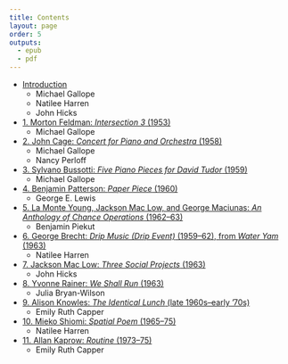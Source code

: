 ```yaml
---
title: Contents
layout: page
order: 5
outputs:
  - epub
  - pdf
---
```


<ul>
  <li>
    <a href="#intro"><span class="ch-number"></span>Introduction</a>
    <ul>
      <li>Michael Gallope</li>
      <li>Natilee Harren</li>
      <li>John Hicks</li>
    </ul>
  </li>
  <li>
    <a href="#01-commentary"><span class="ch-number">1. </span><span class="ch-title">Morton Feldman: <em>Intersection 3</em> (1953)</span></a> 
    <ul>
      <li>Michael Gallope</li>
    </ul>
  </li>
  <li>
    <a href="#02-commentary"><span class="ch-number">2. </span><span class="ch-title">John Cage: <em>Concert for Piano and Orchestra</em> (1958)</span></a>
    <ul>
      <li>Michael Gallope</li>
      <li>Nancy Perloff</li>
    </ul>
  </li>
  <li>
    <a href="#03-commentary"><span class="ch-number">3. </span><span class="ch-title">Sylvano Bussotti: <em>Five Piano Pieces for David Tudor</em> (1959)</span></a>
    <ul>
      <li>Michael Gallope</li>
    </ul>
  </li>
  <li>
    <a href="#04-commentary"><span class="ch-number">4. </span><span class="ch-title">Benjamin Patterson: <em>Paper Piece</em> (1960)</span></a>
    <ul>
      <li>George E. Lewis</li>
    </ul>
  </li>
  <li>
    <a href="#05-commentary"><span class="ch-number">5. </span><span class="ch-title">La Monte Young, Jackson Mac Low, and George Maciunas: <em>An Anthology of Chance Operations</em> (1962–63)</span></a>
    <ul>
      <li>Benjamin Piekut</li>
    </ul>
  </li>
  <li>
    <a href="#06-commentary"><span class="ch-number">6. </span><span class="ch-title">George Brecht: <em>Drip Music (Drip Event)</em> (1959–62), from <em>Water Yam</em> (1963)</span></a>
    <ul>
      <li>Natilee Harren</li>
    </ul>
  </li>
  <li>
    <a href="#07-commentary"><span class="ch-number">7. </span><span class="ch-title">Jackson Mac Low: <em>Three Social Projects</em> (1963)</span></a>
    <ul>
      <li>John Hicks</li>
    </ul>
  </li>
  <li>
    <a href="#08-commentary"><span class="ch-number">8. </span><span class="ch-title">Yvonne Rainer: <em>We Shall Run</em> (1963)</span></a>
    <ul>
      <li>Julia Bryan-Wilson</li>
    </ul>
  </li>
  <li>
    <a href="#09-commentary"><span class="ch-number">9. </span><span class="ch-title">Alison Knowles: <em>The Identical Lunch</em> (late 1960s–early ’70s)</span></a>
    <ul>
      <li>Emily Ruth Capper</li>
    </ul>
  </li>
  <li>
    <a href="#10-commentary"><span class="ch-number">10. </span><span class="ch-title">Mieko Shiomi: <em>Spatial Poem</em> (1965–75)</span></a>
    <ul>
      <li>Natilee Harren</li>
    </ul>
  </li>
  <li>
    <a href="#11-commentary"><span class="ch-number">11. </span><span class="ch-title">Allan Kaprow: <em>Routine</em> (1973–75)</span></a>
    <ul>
      <li>Emily Ruth Capper</li>
    </ul>
  </li>
</ul>
